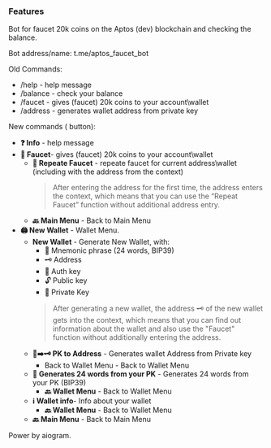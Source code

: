 ### Features

Bot for faucet 20k coins on the Aptos (dev) blockchain and checking the balance.

Bot address/name:
t.me/aptos_faucet_bot

Old Commands:
 - /help - help message
 - /balance - check your balance
 - /faucet - gives (faucet) 20k coins to your account\wallet
 - /address - generates wallet address from private key

New commands ( button):
 + **❓ Info** - help message
 + **🚰 Faucet**- gives (faucet) 20k coins to your account\wallet
    * **🚰 Repeate Faucet** - repeate faucet for current address\wallet (including with the address from the context)
        > After entering the address for the first time, the address enters the context, which means that you can use the “Repeat Faucet” function without additional address entry.
    * **🔙 Main Menu** - Back to Main Menu
 + **🖨 New Wallet** - Wallet Menu.
    *  **New Wallet** - Generate New Wallet, with:
        * 📝 Mnemonic phrase (24 words, BIP39)
        * 🗝 Address
        * 🔑 Auth key
        * 🔓 Public key
        * 🔐 Private Key
        > After generating a new wallet, the address 🗝 of the new wallet gets into the context, which means that you can find out information about the wallet and also use the "Faucet" function without additionally entering the address.
    * **🔐➡️🗝 PK to Address** - Generates wallet Address from Private key
        * Back to Wallet Menu - Back to Wallet Menu
    * **📝 Generates 24 words from your PK** - Generates 24 words from your PK (BIP39)
        * **🔙 Wallet Menu** - Back to Wallet Menu
    * **ℹ️ Wallet info**- Info about your wallet
        * **🔙 Wallet Menu** - Back to Wallet Menu
    * **🔙 Main Menu** - Back to Main Menu


Power by aiogram.